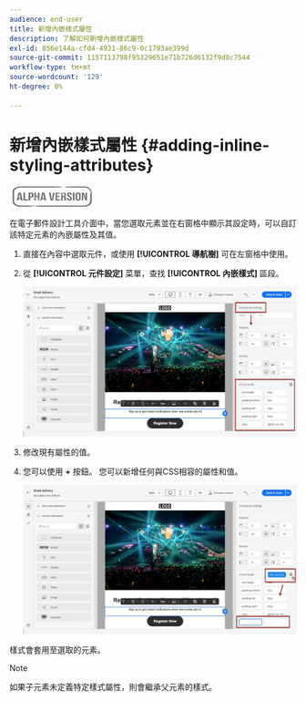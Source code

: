 ```yaml
---
audience: end-user
title: 新增內嵌樣式屬性
description: 了解如何新增內嵌樣式屬性
exl-id: 856e144a-cfd4-4931-86c9-0c1793ae399d
source-git-commit: 1157113798f95329651e71b726d6132f9d8c7544
workflow-type: tm+mt
source-wordcount: '129'
ht-degree: 0%

---
```


# 新增內嵌樣式屬性 {#adding-inline-styling-attributes}

![](../assets/do-not-localize/badge.png)

在電子郵件設計工具介面中，當您選取元素並在右窗格中顯示其設定時，可以自訂該特定元素的內嵌屬性及其值。

1. 直接在內容中選取元件，或使用 **[!UICONTROL 導航樹]** 可在左窗格中使用。

1. 從 **[!UICONTROL 元件設定]** 菜單，查找 **[!UICONTROL 內嵌樣式]** 區段。

   ![](assets/styles_1.png)

1. 修改現有屬性的值。

1. 您可以使用 **+** 按鈕。 您可以新增任何與CSS相容的屬性和值。

   ![](assets/styles_2.png)

樣式會套用至選取的元素。

>[!NOTE]
>
>如果子元素未定義特定樣式屬性，則會繼承父元素的樣式。

